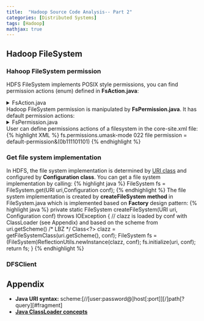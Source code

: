```yaml
---
title:  "Hadoop Source Code Analysis-- Part 2"
categories: [Distributed Systems]
tags: [Hadoop]
mathjax: true
---
```

## Hadoop FileSystem 



### Hahoop FileSystem permission
HDFS FileSystem implements POSIX style permissions, you can find permission actions (enum) defined in <b>FsAction.java</b>:
<details><summary>FsAction.java</summary>
{% highlight java %}
public enum FsAction {
  // POSIX style
  NONE("---"),          // 0b000 
  EXECUTE("--x"),       // 0b001
  WRITE("-w-"),         // 0b010
  WRITE_EXECUTE("-wx"), // 0b011
  READ("r--"),          // 0b100
  READ_EXECUTE("r-x"),  // 0b101
  READ_WRITE("rw-"),    // 0b110
  ALL("rwx");           // 0b111
  ...
}
{% endhighlight %}
</details>
Hadoop FileSystem permission is manipulated by <b>FsPermission.java</b>. It has default permission actions:
<details><summary>FsPermission.java</summary>
{% highlight java %}
...
public static FsPermission getDefault() {
    return new FsPermission((short)00777);
  }

  /**
   * Get the default permission for directory.
   */
  public static FsPermission getDirDefault() {
    return new FsPermission((short)00777);
  }

  /**
   * Get the default permission for file.
   */
  public static FsPermission getFileDefault() {
    return new FsPermission((short)00666);
  }

  /**
   * Get the default permission for cache pools.
   */
  public static FsPermission getCachePoolDefault() {
    return new FsPermission((short)00755);
  }
...
{% endhighlight %}
</details>
User can define permissions actions of a filesystem in the core-site.xml file:
{% highlight XML %}
<configuration>
  <property>
    <name>fs.permissions.umask-mode</name>
    <value>022</value>
    <description>file permission = default-permission&(0b111101101)</description>
  </property>
</configuration>
{% endhighlight %}

### Get file system implementation
In HDFS, the file system implementation is determined by <a href="#URI">URI class</a> and configured by <b>Configuration class</b>. You can get a file system implementation by calling:
{% highlight java %}
FileSystem fs = FileSystem.get(URI uri,Configuration conf);
{% endhighlight %}
The file system implementation is created by <b>createFileSystem method</b> in FileSystem.java which is implemented based on <b>Factory</b> design pattern:
{% highlight java %}
private static FileSystem createFileSystem(URI uri, Configuration conf) throws IOException {
    // clazz is loaded by conf with ClassLoader (see Appendix) and based on the scheme from uri.getScheme() /* LBZ */
    Class<?> clazz = getFileSystemClass(uri.getScheme(), conf);
    FileSystem fs = (FileSystem)ReflectionUtils.newInstance(clazz, conf);
    fs.initialize(uri, conf);
    return fs;
}
{% endhighlight %}

### DFSClient




## Appendix
* <b id="URI">Java URI syntax:</b> scheme:[//[user:password@]host[:port]][/]path[?query][#fragment]
* [<b id="ClassLoader">Java ClassLoader concepts</b>](https://zeroturnaround.com/rebellabs/rebel-labs-tutorial-do-you-really-get-classloaders/)